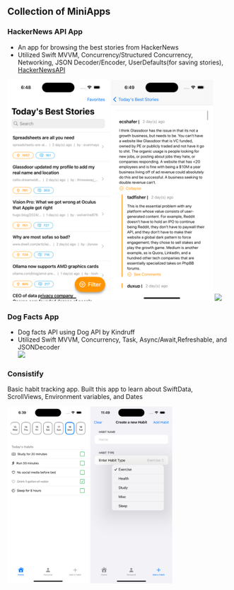 ## Collection of MiniApps



### HackerNews API App

- An app for browsing the best stories from HackerNews 
- Utilized Swift MVVM, Concurrency/Structured Concurrency, Networking, JSON Decoder/Encoder, UserDefaults(for saving stories), [HackerNewsAPI](https://github.com/HackerNews/API?tab=readme-ov-file)



<img src="HackerNewsAPI/HackerNewsAPI/Screenshots/SS1.png" alt="Sample Image" height="500"> <img src="HackerNewsAPI/HackerNewsAPI/Screenshots/SS2.png" alt="Sample Image" height="500"> <img src="HackerNewsAPI/HackerNewsAPI/Screenshots/GIF1.gif" height="500"/>



### Dog Facts App

- Dog facts API using Dog API by Kindruff
- Utilized Swift MVVM, Concurrency, Task, Async/Await,Refreshable, and JSONDecoder  
![](https://media.giphy.com/media/v1.Y2lkPTc5MGI3NjExd2xrZWlqbDY3NjRxajNwOWtmYmd1MmJteGo1c2JkMDFwcmZyZzd5diZlcD12MV9pbnRlcm5hbF9naWZfYnlfaWQmY3Q9Zw/gQECoIndSfPUxp1PPN/giphy.gif)

### Consistify 
Basic habit tracking app. Built this app to learn about SwiftData, ScrollViews, Environment variables, and Dates

<img src="Consistify/SS1.png" alt="Sample Image" height="400"> <img src="Consistify/SS2.png" alt="Sample Image" height="400">
